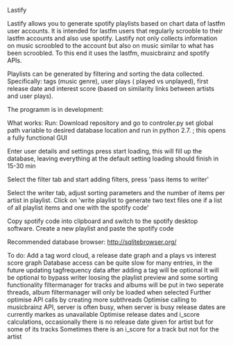 Lastify

Lastify allows you to generate spotify playlists based on chart data of lastfm user accounts. It is intended for lastfm users that 
regularly scrooble to their lastfm accounts and also use spotify. Lastify not only collects information on music scroobled to the 
account but also on music similar to what has been scroobled. To this end it uses the lastfm, musicbrainz and spotify APIs.

Playlists can be generated by filtering and sorting the data collected. Specifically: tags (music genre), user plays ( played vs 
unplayed), first release date and interest score (based on similarity links between artists and user plays).

The programm is in development:

What works:
  Run: Download repository and  go to controler.py set global path variable to desired database location and run in python 2.7. ;
  this opens a fully functional GUI
  
  Enter user details and settings press start loading, this will fill up the database, leaving everything at the default setting        loading should finish in 15-30 min
  
  Select the filter tab and start adding filters, press 'pass items to writer'
  
  Select the writer tab, adjust sorting parameters and the number of items per artist in playlist. Click on 'write playlist to          generate two text files one if a list of all playlist items and one with the spotify code'
  
  Copy spotify code into clipboard and switch to the spotify desktop software. Create a new playlist and paste the spotify code

  Recommended database browser:
  http://sqlitebrowser.org/
  
To do:
  Add a tag word cloud, a release date graph and a plays vs interest score graph
  Database access can be quite slow for many entries, in the future updating tagfrequency data after adding a tag will be optional
  It will be optional to bypass writer loosing the playlist preview and some sorting functionality
  filtermanager for tracks and albums will be put in two seperate threads, album filtermanager will only be loaded when selected
  Further optimise API calls by creating more subthreads
  Optimise calling to musicbrainz API, server is often busy, when server is busy release dates are currently markes as unavailable
  Optimise release dates and i_score calculations, occasionally there is no release date given for artist but for some of its tracks
  Sometimes there is an i_score for a track but not for the artist


